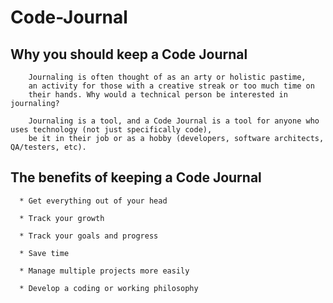 # Code-Journal
  
                                                                                  
  ## Why you should keep a Code Journal
      
        Journaling is often thought of as an arty or holistic pastime, 
        an activity for those with a creative streak or too much time on 
        their hands. Why would a technical person be interested in journaling?

        Journaling is a tool, and a Code Journal is a tool for anyone who uses technology (not just specifically code), 
        be it in their job or as a hobby (developers, software architects, QA/testers, etc).

  ## The benefits of keeping a Code Journal
      
      * Get everything out of your head

      * Track your growth

      * Track your goals and progress

      * Save time

      * Manage multiple projects more easily

      * Develop a coding or working philosophy